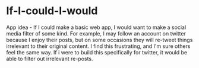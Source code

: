 # If-I-could-I-would
App idea - 
If I could make a basic web app, I would want to make a social media filter of some kind. For example, I may follow an account on twitter because I enjoy their posts, but on some occasions they will re-tweet things irrelevant to their original content. I find this frustrating, and I'm sure others feel the same way. If i were to build this specifically for twitter, it would be able to filter out  irrelevant re-posts.

